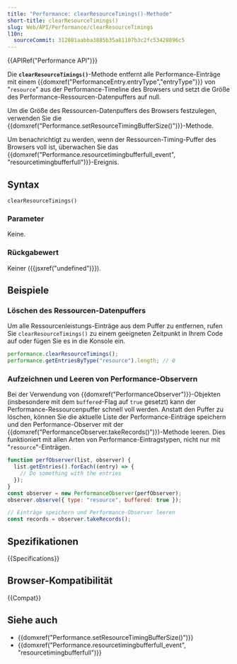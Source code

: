 ```yaml
---
title: "Performance: clearResourceTimings()-Methode"
short-title: clearResourceTimings()
slug: Web/API/Performance/clearResourceTimings
l10n:
  sourceCommit: 312081aabba3885b35a81107b3c2fc53428896c5
---
```


{{APIRef("Performance API")}}

Die **`clearResourceTimings()`**-Methode entfernt alle Performance-Einträge mit einem {{domxref("PerformanceEntry.entryType","entryType")}} von "`resource`" aus der Performance-Timeline des Browsers und setzt die Größe des Performance-Ressourcen-Datenpuffers auf null.

Um die Größe des Ressourcen-Datenpuffers des Browsers festzulegen, verwenden Sie die
{{domxref("Performance.setResourceTimingBufferSize()")}}-Methode.

Um benachrichtigt zu werden, wenn der Ressourcen-Timing-Puffer des Browsers voll ist, überwachen Sie das {{domxref("Performance.resourcetimingbufferfull_event", "resourcetimingbufferfull")}}-Ereignis.

## Syntax

```js-nolint
clearResourceTimings()
```

### Parameter

Keine.

### Rückgabewert

Keiner ({{jsxref("undefined")}}).

## Beispiele

### Löschen des Ressourcen-Datenpuffers

Um alle Ressourcenleistungs-Einträge aus dem Puffer zu entfernen, rufen Sie `clearResourceTimings()` zu einem geeigneten Zeitpunkt in Ihrem Code auf oder fügen Sie es in die Konsole ein.

```js
performance.clearResourceTimings();
performance.getEntriesByType("resource").length; // 0
```

### Aufzeichnen und Leeren von Performance-Observern

Bei der Verwendung von {{domxref("PerformanceObserver")}}-Objekten (insbesondere mit dem `buffered`-Flag auf `true` gesetzt) kann der Performance-Ressourcenpuffer schnell voll werden. Anstatt den Puffer zu löschen, können Sie die aktuelle Liste der Performance-Einträge speichern und den Performance-Observer mit der {{domxref("PerformanceObserver.takeRecords()")}}-Methode leeren. Dies funktioniert mit allen Arten von Performance-Eintragstypen, nicht nur mit "`resource`"-Einträgen.

```js
function perfObserver(list, observer) {
  list.getEntries().forEach((entry) => {
    // Do something with the entries
  });
}
const observer = new PerformanceObserver(perfObserver);
observer.observe({ type: "resource", buffered: true });

// Einträge speichern und Performance-Observer leeren
const records = observer.takeRecords();
```

## Spezifikationen

{{Specifications}}

## Browser-Kompatibilität

{{Compat}}

## Siehe auch

- {{domxref("Performance.setResourceTimingBufferSize()")}}
- {{domxref("Performance.resourcetimingbufferfull_event", "resourcetimingbufferfull")}}
